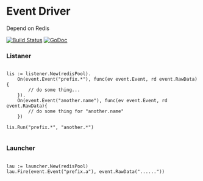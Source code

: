 # Event Driver

Depend on Redis

[![Build Status](https://travis-ci.org/colindev/events.svg?branch=master)](https://travis-ci.org/colindev/events)
[![GoDoc](https://godoc.org/github.com/colindev/events?status.svg)](https://godoc.org/github.com/colindev/events)

### Listaner

```golang

lis := listener.New(redisPool).
    On(event.Event("prefix.*"), func(ev event.Event, rd event.RawData){
        // do some thing...
    }).
    On(event.Event("another.name"), func(ev event.Event, rd event.RawData){
        // do some thing for "another.name"
    })
    
lis.Run("prefix.*", "another.*")


```

### Launcher

```golang

lau := launcher.New(redisPool)
lau.Fire(event.Event("prefix.a"), event.RawData("......"))

```
